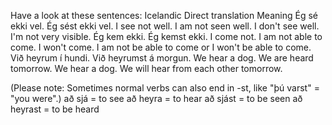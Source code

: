 Have a look at these sentences:
Icelandic
Direct translation
Meaning
Ég sé ekki vel.
Ég sést ekki vel.
I see not well.
I am not seen well.
I don't see well.
I'm not very visible.
Ég kem ekki.
Ég kemst ekki.
I come not.
I am not able to come.
I won't come.
I am not be able to come or I won't be able to come.
Við heyrum í hundi.
Við heyrumst á morgun.
We hear a dog.
We are heard tomorrow.
We hear a dog.
We will hear from each other tomorrow.

(Please note: Sometimes normal verbs can also end in -st, like "þú varst" = "you were".)
að sjá = to see
að heyra = to hear
að sjást = to be seen
að heyrast = to be heard

